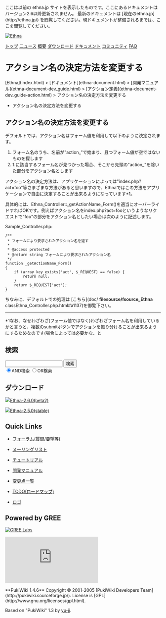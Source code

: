 <head>
 <meta http-equiv="content-type" content="application/xhtml+xml; charset=utf-8">
 <meta http-equiv="content-style-type" content="text/css">
 <meta http-equiv="Content-Script-Type" content="text/javascript">

<title>
アクション名の決定方法を変更する - Ethna - PHPウェブアプリケーションフレームワーク</title>
 <link rel="stylesheet" href="skin/ethna/ethna.css" title="ethna" type="text/css" charset="utf-8">

 <link rel="alternate" type="application/rss+xml" title="RSS" href="cmd=rss.html">

 <script type="text/javascript" src="skin/trackback.js"></script>

</head>
ここは以前の ethna.jp サイトを表示したものです。ここにあるドキュメントはバージョン2.6以降更新されません。  
最新のドキュメントは [現在のethna.jp](http://ethna.jp/) を閲覧してください。現ドキュメントが整備されるまでは、ここを閲覧してください。

<!-- ??BEGIN id:wrapper --><!-- ?? Navigator ?? ======================================================= -->

[![Ethna](image/navlogo.gif)](/)

[トップ](ethna.html "ethna (11d)") [二ュース](ethna-news.html "ethna-news (11d)") [概要](ethna-about.html "ethna-about (11d)") [ダウンロード](ethna-download.html "ethna-download (25d)") [ドキュメント](ethna-document.html "ethna-document (884d)") [コミュニティ](ethna-community.html "ethna-community (619d)") [FAQ](ethna-document-faq.html "ethna-document-faq (1240d)")

<!-- ?? Header ?? ========================================================== -->

# アクション名の決定方法を変更する 

<!-- ?? Content ?? ========================================================= -->
<!-- ??BEGIN id:main -->
<!-- ??BEGIN id:wrap_content -->
<!-- ??BEGIN id:content -->
<!-- ??BEGIN id:page_navigator -->
<!-- ??END id:PageNavigator -->
<!-- ??BEGIN id:body --> [Ethna](index.html) > [ドキュメント](ethna-document.html) > [開発マニュアル](ethna-document-dev_guide.html) > [アクション定義](ethna-document-dev_guide-action.html) > アクション名の決定方法を変更する 

- アクション名の決定方法を変更する 

## アクション名の決定方法を変更する [](ethna-document-dev_guide-action-formname.html#eaffceac "eaffceac")

デフォルトでは、アクション名はフォーム値を利用して以下のように決定されます。

1. フォーム名のうち、名前が"action\_"で始まり、且つフォーム値が空ではないものを探します
2. 1.に該当するフォーム名が見つかった場合、そこから先頭の"action\_"を除いた部分をアクション名とします

アクション名の決定方法は、アプリケーションによっては"index.php?act=foo"等さまざまな方法があると思いますので、Ethnaではこの方法をアプリケーションで自由に決定することが出来るようになっています\*1。

具体的には、Ethna\_Controller::\_getActionName\_Form()を適当にオーバーライドすればOKです。例えばアクション名をindex.php?act=fooというようなリクエストで"foo"の部分をアクション名としたい場合は次のように記述します。

Sample\_Controller.php:

    /**
     * フォームにより要求されたアクション名を返す
     *
     * @access protected
     * @return string フォームにより要求されたアクション名
     */
    function _getActionName_Form()
    {
        if (array_key_exists('act', $_REQUEST) == false) {
            return null;
        }
        return $_REQUEST['act'];
    }

ちなみに、デフォルトでの処理は [こちら](doc/ __filesource/fsource_Ethna__ classEthna_Controller.php.html#a1137)を御覧下さい。

<!-- ??END id:body -->
<!-- ??BEGIN id:summary --><!-- ??BEGIN id:note -->

* * *
\*1なお、なぜわざわざ(フォーム値ではなく)わざわざフォーム名を利用しているかと言うと、複数のsubmitボタンでアクションを振り分けることが出来るようにするためなのです(場合によっては必要かな、と  

<!-- ??END id:note -->
<!-- ??BEGIN id:trackback -->
<!-- ?? END id:trackback --><!-- ?? END id:attach -->
<!-- ?? END id:summary -->
<!-- ??END id:content -->
<!-- ?? END id:wrap_content --><!-- ??sidebar?? ========================================================== -->
<!-- ??BEGIN id:wrap_sidebar -->

<!-- ??BEGIN id:search_form -->

## 検索

<form action="http://ethna.jp/index.php?cmd=search" method="post">
            <input type="hidden" name="encode_hint" value="??">
            <input type="text" name="word" value="" size="20">
            <input type="submit" value="検索"><br>
            <input type="radio" name="type" value="AND" checked id="and_search"><label for="and_search">AND検索</label>
            <input type="radio" name="type" value="OR" id="or_search"><label for="or_search">OR検索</label>
    </form>

<!-- END id:search_form -->
<!-- ??BEGIN id:download_link -->

## ダウンロード

[![](image/minilogo.gif)Ethna-2.6.0(beta2)](ethna-download.html)

[![](image/minilogo.gif)Ethna-2.5.0(stable)](ethna-download.html)

<!-- END id:download_link -->
<!-- ??BEGIN id:download_link -->

## Quick Links

- [フォーラム(質問/要望等)](ethna-community-forum.html)
- [メーリングリスト](http://ml.ethna.jp/mailman/listinfo/users)

- [チュートリアル](ethna-document-tutorial.html)
- [開発マニュアル](ethna-document-dev_guide.html)
- [変更点一覧](ethna-document-changes.html)

- [TODO(ロードマップ)](TODO.html)
- [ロゴ](ethna-logo.html)

<!-- END id:download_link -->
<!-- ??BEGIN id:search_form -->

## Powered by GREE

 [![GREE Labs](http://labs.gree.jp/image/greelabs_logo.gif)](http://labs.gree.jp/)

<!-- END id:search_form -->
 [![SourceForge.jp](http://sourceforge.jp/sflogo.php?group_id=1343)](http://sourceforge.jp/)

<!-- ??END id:sidebar -->
<!-- ??END id:wrap_sidebar -->
<!-- ??END id:main --><!-- ?? Footer ?? ========================================================== -->
<!-- ??BEGIN id:footer -->
<!-- ??BEGIN id:copyright --> **PukiWiki 1.4.6** Copyright © 2001-2005 [PukiWiki Developers Team](http://pukiwiki.sourceforge.jp/). License is [GPL](http://www.gnu.org/licenses/gpl.html).  
 Based on "PukiWiki" 1.3 by [yu-ji](http://factage.com/yu-ji/).
<!-- ??END id:copyright -->
<!-- ??END id:footer --><!-- ?? END ?? ============================================================= -->
<!-- ??END id:wrapper -->
